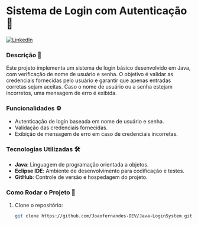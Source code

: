 # Sistema de Login com Autenticação 🔐

[![LinkedIn](https://img.shields.io/badge/Connect-LinkedIn-blue?style=flat&logo=linkedin)](www.linkedin.com/in/joão-vitor-teixeira-fernandes-bb88012b3)

### **Descrição** 📖
Este projeto implementa um sistema de login básico desenvolvido em Java, com verificação de nome de usuário e senha. O objetivo é validar as credenciais fornecidas pelo usuário e garantir que apenas entradas corretas sejam aceitas. Caso o nome de usuário ou a senha estejam incorretos, uma mensagem de erro é exibida.

### **Funcionalidades** ⚙️
- Autenticação de login baseada em nome de usuário e senha.
- Validação das credenciais fornecidas.
- Exibição de mensagem de erro em caso de credenciais incorretas.

### **Tecnologias Utilizadas** 🛠️
- **Java**: Linguagem de programação orientada a objetos.
- **Eclipse IDE**: Ambiente de desenvolvimento para codificação e testes.
- **GitHub**: Controle de versão e hospedagem do projeto.

### **Como Rodar o Projeto** 🚀
1. Clone o repositório:
   ```bash
   git clone https://github.com/Joaofernandes-DEV/Java-LoginSystem.git
